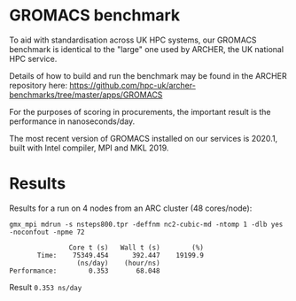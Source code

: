 # GROMACS benchmark

To aid with standardisation across UK HPC systems, our GROMACS benchmark is identical to the "large" one used by ARCHER, the UK national HPC service.

Details of how to build and run the benchmark may be found in the ARCHER repository here: https://github.com/hpc-uk/archer-benchmarks/tree/master/apps/GROMACS

For the purposes of scoring in procurements, the important result is the performance in nanoseconds/day.

The most recent version of GROMACS installed on our services is 2020.1, built with Intel compiler, MPI and MKL 2019.

# Results

Results for a run on 4 nodes from an ARC cluster (48 cores/node):

```
gmx_mpi mdrun -s nsteps800.tpr -deffnm nc2-cubic-md -ntomp 1 -dlb yes -noconfout -npme 72 
```

```
               Core t (s)   Wall t (s)        (%)
       Time:    75349.454      392.447    19199.9
                 (ns/day)    (hour/ns)
Performance:        0.353       68.048

```

Result `0.353 ns/day`
